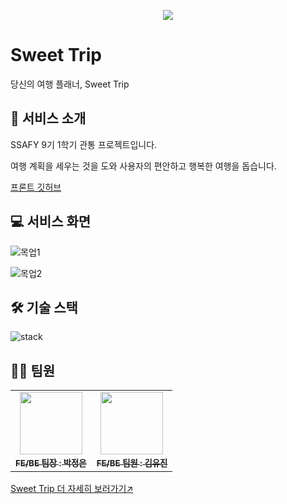<p align="center"><img src="https://github.com/JYmsg/SweetTrip/assets/101235186/da6a375b-e8be-4770-a902-fcf9f96b5d5b"></p>

# Sweet Trip
당신의 여행 플래너, Sweet Trip

## 📝 서비스 소개

SSAFY 9기 1학기 관통 프로젝트입니다.

여행 계획을 세우는 것을 도와 사용자의 편안하고 행복한 여행을 돕습니다.

[프론트 깃허브](https://github.com/JYmsg/SweetTripVue)

##  💻 서비스 화면
![목업1](https://github.com/JYmsg/SweetTrip/assets/101235186/dcd37eea-7c5f-4a11-b0fb-cc373d4584bc)

![목업2](https://github.com/JYmsg/SweetTrip/assets/101235186/41436844-b02d-4bf0-aa09-558ed2ae9cff)



## 🛠️ 기술 스택

![stack](https://github.com/JYmsg/SweetTrip/assets/101235186/3eedd914-97d1-4ab4-99da-3ae2a3fe49df)


## 🤝🏻 팀원

<table>
  <tbody>
    <tr>
      <td align="center">
        <img src="https://github.com/JYmsg/SweetTrip/assets/101235186/c90cc031-3436-4b94-90c8-f6cdab1d5d4e" width="100px;"/>
        <a href="https://github.com/jungeunevepark">
          <br />
          <sub>
            <b>FE/BE 팀장 : 박정은</b>
          </sub>
        </a>
        <br />
      </td>
      <td align="center">
      <img src="https://github.com/JYmsg/SweetTrip/assets/101235186/9c8207db-5186-411c-be3c-75c3321bad96" width="100px;" alt=""/>
      <a href="https://github.com/Yujin830"><br /><sub><b>FE/BE 팀원 : 김유진</b></sub></a><br /></td>
    </tr>
  </tbody>
</table>

[Sweet Trip 더 자세히 보러가기↗️](https://moored-jackal-52b.notion.site/Sweet-Trip-5d7d6fb4e8cb4821a4cc3f9d9f970ad5?pvs=4)
